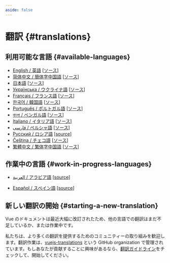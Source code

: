 ```yaml
---
aside: false
---
```


# 翻訳 {#translations}

## 利用可能な言語 {#available-languages}
<!-- textlint-disable vuejs-jp/ja-no-space-around-parentheses, vuejs-jp/3.3.かっこ類と隣接する文字の間のスペースの有無 -->
- [English / 英語](https://vuejs.org/) [[ソース](https://github.com/vuejs/docs)]
- [简体中文 / 簡体字中国語](https://cn.vuejs.org/) [[ソース](https://github.com/vuejs-translations/docs-zh-cn)]
- [日本語](https://ja.vuejs.org/) [[ソース](https://github.com/vuejs-translations/docs-ja)]
- [Українська / ウクライナ語](https://ua.vuejs.org) [[ソース](https://github.com/vuejs-translations/docs-ua)]
- [Français / フランス語](https://fr.vuejs.org) [[ソース](https://github.com/vuejs-translations/docs-fr)]
- [한국어 / 韓国語](https://ko.vuejs.org) [[ソース](https://github.com/vuejs-translations/docs-ko)]
- [Português / ポルトガル語](https://pt.vuejs.org) [[ソース](https://github.com/vuejs-translations/docs-pt)]
- [বাংলা / ベンガル語](https://bn.vuejs.org) [[ソース](https://github.com/vuejs-translations/docs-bn)]
- [Italiano / イタリア語](https://it.vuejs.org) [[ソース](https://github.com/vuejs-translations/docs-it)]
- [فارسی / ペルシャ語](https://fa.vuejs.org) [[ソース](https://github.com/vuejs-translations/docs-fa)]
- [Русский / ロシア語](https://ru.vuejs.org/) [[source](https://github.com/vuejs-translations/docs-ru)]
- [Čeština / チェコ語](https://cs.vuejs.org/) [[ソース](https://github.com/vuejs-translations/docs-cs)]
- [繁體中文 / 繁体字中国語](https://zh-hk.vuejs.org/) [[ソース](https://github.com/vuejs-translations/docs-zh-hk)]

## 作業中の言語 {#work-in-progress-languages}

- [العربية / アラビア語](https://ar.vuejs.org/) [[source](https://github.com/vuejs-translations/docs-ar)]

- [Español / スペイン語](https://vue3-spanish-docs.netlify.app/) [[source](https://github.com/icarusgk/vuejs-spanish-docs)]

## 新しい翻訳の開始 {#starting-a-new-translation}

Vue のドキュメントは最近大幅に改訂されたため、他の言語での翻訳はまだ不足しているか、または作業中です。

私たちは、より多くの翻訳を提供するためのコミュニティーの取り組みを歓迎します。翻訳作業は、[vuejs-translations](https://github.com/vuejs-translations/) という GitHub organization で管理されています。もしあなたが貢献することに興味があるなら、[翻訳ガイドライン](https://github.com/vuejs-translations/guidelines/blob/main/README.md)をチェックして、開始してください。
